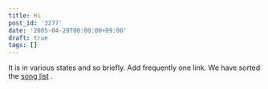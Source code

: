 ```yaml
---
title: Hi
post_id: '3277'
date: '2005-04-29T00:00:00+09:00'
draft: true
tags: []
---
```


It is in various states and so briefly. Add frequently one link. We have sorted the [song list](https://danmaq.com/category/products/musics) .
